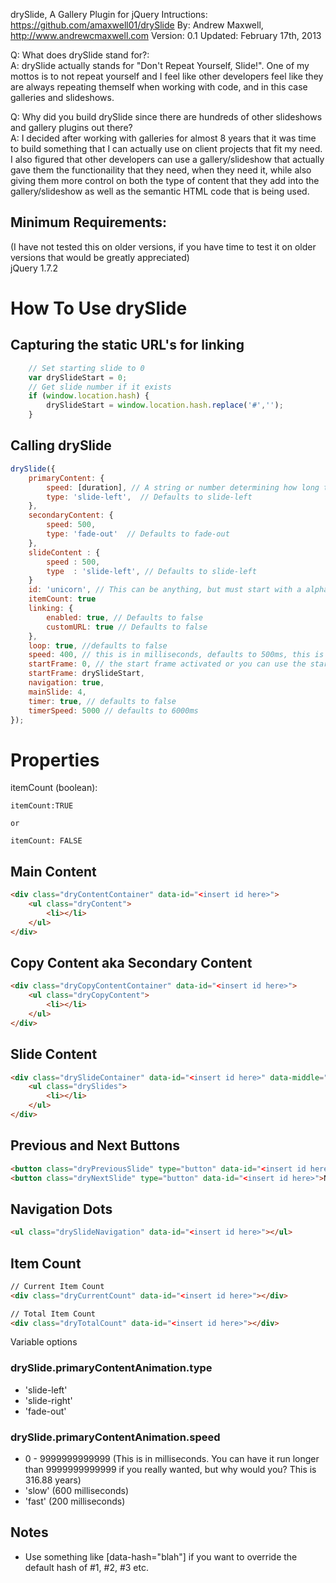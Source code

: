 drySlide, A Gallery Plugin for jQuery
Intructions: https://github.com/amaxwell01/drySlide
By: Andrew Maxwell, http://www.andrewcmaxwell.com
Version: 0.1
Updated: February 17th, 2013


Q: What does drySlide stand for?:  
A: drySlide actually stands for "Don't Repeat Yourself, Slide!". One of my mottos is to not repeat yourself and I feel like other developers feel like they
are always repeating themself when working with code, and in this case galleries and slideshows.

Q: Why did you build drySlide since there are hundreds of other slideshows and gallery plugins out there?  
A: I decided after working with galleries for almost 8 years that it was time to build something that I can actually use on client projects that fit my need. 
I also figured that other developers can use a gallery/slideshow that actually gave them the functionaility that they need, when they need it, 
while also giving them more control on both the type of content that they add into the gallery/slideshow as well as the semantic HTML code that is being used.

## Minimum Requirements:
(I have not tested this on older versions, if you have time to test it on older versions that would be greatly appreciated)  
    jQuery 1.7.2



# How To Use drySlide

## Capturing the static URL's for linking
```javascript
    // Set starting slide to 0
    var drySlideStart = 0;
    // Get slide number if it exists
    if (window.location.hash) {
        drySlideStart = window.location.hash.replace('#','');
    }
```

## Calling drySlide
```javascript
drySlide({
    primaryContent: {
        speed: [duration], // A string or number determining how long the animation will run
        type: 'slide-left',  // Defaults to slide-left
    },
    secondaryContent: {
        speed: 500,
        type: 'fade-out'  // Defaults to fade-out
    },
    slideContent : {
        speed : 500,
        type  : 'slide-left', // Defaults to slide-left
    }
    id: 'unicorn', // This can be anything, but must start with a alphabetic character
    itemCount: true
    linking: {
        enabled: true, // Defaults to false
        customURL: true // Defaults to false
    },
    loop: true, //defaults to false
    speed: 400, // this is in milliseconds, defaults to 500ms, this is used for ALL sections that have a speed
    startFrame: 0, // the start frame activated or you can use the start check from above
    startFrame: drySlideStart,
    navigation: true,
    mainSlide: 4,
    timer: true, // defaults to false
    timerSpeed: 5000 // defaults to 6000ms
});
```

# Properties
itemCount (boolean):
```
itemCount:TRUE

or

itemCount: FALSE
```


    
## Main Content
```html
<div class="dryContentContainer" data-id="<insert id here>">
    <ul class="dryContent">
        <li></li>
    </ul>
</div>
```


## Copy Content aka Secondary Content
```html
<div class="dryCopyContentContainer" data-id="<insert id here>">
    <ul class="dryCopyContent">            
        <li></li>
    </ul>
</div>
```

## Slide Content
```html
<div class="drySlideContainer" data-id="<insert id here>" data-middle="4">
    <ul class="drySlides">
        <li></li>
    </ul>
</div>
```

## Previous and Next Buttons
```html
<button class="dryPreviousSlide" type="button" data-id="<insert id here>">Previous Photo</button>
<button class="dryNextSlide" type="button" data-id="<insert id here>">Next Photo</button>
```

## Navigation Dots
```html
<ul class="drySlideNavigation" data-id="<insert id here>"></ul>
```

## Item Count
```html
// Current Item Count
<div class="dryCurrentCount" data-id="<insert id here>"></div>

// Total Item Count
<div class="dryTotalCount" data-id="<insert id here>"></div>
```


Variable options
### drySlide.primaryContentAnimation.type
* 'slide-left'
* 'slide-right'
* 'fade-out'

### drySlide.primaryContentAnimation.speed
* 0 - 9999999999999 (This is in milliseconds. You can have it run longer than 9999999999999 if you really wanted, but why would you? This is 316.88 years)
* 'slow' (600 milliseconds)
* 'fast' (200 milliseconds)


## Notes
* Use something like [data-hash="blah"] if you want to override the default hash of #1, #2, #3 etc.
